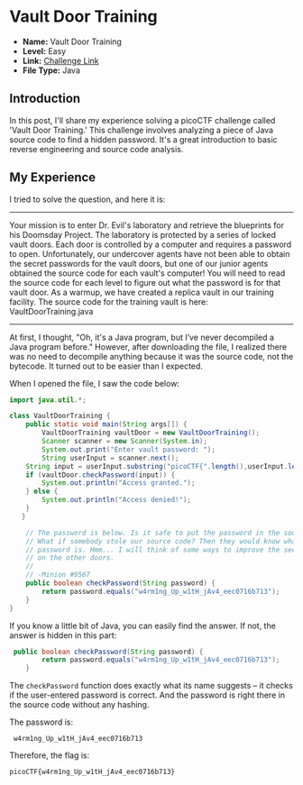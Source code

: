 # Vault Door Training  
- **Name:** Vault Door Training  
- **Level:** Easy  
- **Link:** [Challenge Link](https://play.picoctf.org/practice/challenge/7?category=3&originalEvent=1&page=1)  
- **File Type:** Java  

## Introduction

In this post, I'll share my experience solving a picoCTF challenge called 'Vault Door Training.' This challenge involves analyzing a piece of Java source code to find a hidden password. It's a great introduction to basic reverse engineering and source code analysis.

## My Experience

I tried to solve the question, and here it is:

<hr/>
Your mission is to enter Dr. Evil's laboratory and retrieve the blueprints for his Doomsday Project. The laboratory is protected by a series of locked vault doors. Each door is controlled by a computer and requires a password to open. Unfortunately, our undercover agents have not been able to obtain the secret passwords for the vault doors, but one of our junior agents obtained the source code for each vault's computer! You will need to read the source code for each level to figure out what the password is for that vault door. As a warmup, we have created a replica vault in our training facility. The source code for the training vault is here: VaultDoorTraining.java
<hr/>

At first, I thought, "Oh, it's a Java program, but I’ve never decompiled a Java program before." However, after downloading the file, I realized there was no need to decompile anything because it was the source code, not the bytecode. It turned out to be easier than I expected.


When I opened the file, I saw the code below:
``` java
import java.util.*;

class VaultDoorTraining {
    public static void main(String args[]) {
        VaultDoorTraining vaultDoor = new VaultDoorTraining();
        Scanner scanner = new Scanner(System.in); 
        System.out.print("Enter vault password: ");
        String userInput = scanner.next();
	String input = userInput.substring("picoCTF{".length(),userInput.length()-1);
	if (vaultDoor.checkPassword(input)) {
	    System.out.println("Access granted.");
	} else {
	    System.out.println("Access denied!");
	}
   }

    // The password is below. Is it safe to put the password in the source code?
    // What if somebody stole our source code? Then they would know what our
    // password is. Hmm... I will think of some ways to improve the security
    // on the other doors.
    //
    // -Minion #9567
    public boolean checkPassword(String password) {
        return password.equals("w4rm1ng_Up_w1tH_jAv4_eec0716b713");
    }
}

```

If you know a little bit of Java, you can easily find the answer. If not, the answer is hidden in this part:

``` java
 public boolean checkPassword(String password) {
        return password.equals("w4rm1ng_Up_w1tH_jAv4_eec0716b713");
    }
```
The `checkPassword` function does exactly what its name suggests – it checks if the user-entered password is correct. And the password is right there in the source code without any hashing.

The password is:

```
 w4rm1ng_Up_w1tH_jAv4_eec0716b713
```

Therefore, the flag is:
```
picoCTF{w4rm1ng_Up_w1tH_jAv4_eec0716b713}
```

